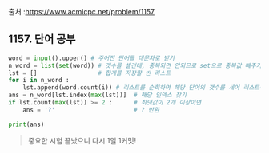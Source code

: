 출처 :https://www.acmicpc.net/problem/1157



## 1157. 단어 공부
```python
word = input().upper() # 주어진 단어를 대문자로 받기
n_word = list(set(word)) # 갯수를 셀건데, 중복되면 안되므로 set으로 중복값 빼주기
lst = []                 # 합계를 저장할 빈 리스트
for i in n_word :        
    lst.append(word.count(i)) # 리스트를 순회하며 해당 단어의 갯수를 세어 리스트에 저장
ans = n_word[lst.index(max(lst))]  # 해당 인덱스 찾기
if lst.count(max(lst)) >= 2 :      # 최댓값이 2개 이상이면
    ans = '?'                      # ? 반환

print(ans)
```

> 중요한 시험 끝났으니 다시 1일 1커밋!
